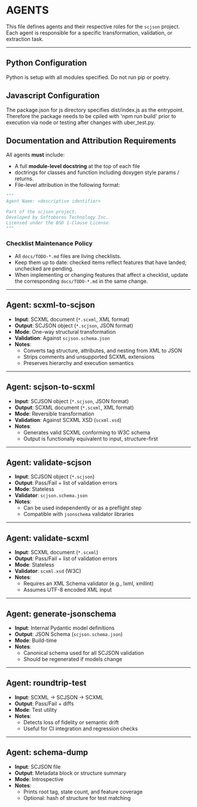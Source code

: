 # AGENTS

This file defines agents and their respective roles for the `scjson` project. Each agent is responsible for a specific transformation, validation, or extraction task.

---
## Python Configuration
Python is setup with all modules specified.  Do not run pip or poetry.

## Javascript Configuration
The package.json for js directory specifies dist/index.js as the entrypoint.  Therefore
the package needs to be cpiled with 'npm run build' prior to execution via node
or testing after changes with uber_test.py.


## Documentation and Attribution Requirements

All agents **must** include:

- A full **module-level docstring** at the top of each file
- doctrings for classes and function including doxygen style params / returns.
- File-level attribution in the following format:

```python
"""
Agent Name: <descriptive identifier>

Part of the scjson project.
Developed by Softoboros Technology Inc.
Licensed under the BSD 1-Clause License.
"""
```

### Checklist Maintenance Policy

- All `docs/TODO-*.md` files are living checklists.
- Keep them up to date: checked items reflect features that have landed; unchecked are pending.
- When implementing or changing features that affect a checklist, update the corresponding `docs/TODO-*.md` in the same change.

---

## Agent: scxml-to-scjson

- **Input**: SCXML document (`*.scxml`, XML format)
- **Output**: SCJSON object (`*.scjson`, JSON format)
- **Mode**: One-way structural transformation
- **Validation**: Against `scjson.schema.json`
- **Notes**:
  - Converts tag structure, attributes, and nesting from XML to JSON
  - Strips comments and unsupported SCXML extensions
  - Preserves hierarchy and execution semantics

---

## Agent: scjson-to-scxml

- **Input**: SCJSON object (`*.scjson`, JSON format)
- **Output**: SCXML document (`*.scxml`, XML format)
- **Mode**: Reversible transformation
- **Validation**: Against SCXML XSD (`scxml.xsd`)
- **Notes**:
  - Generates valid SCXML conforming to W3C schema
  - Output is functionally equivalent to input, structure-first

---

## Agent: validate-scjson

- **Input**: SCJSON object (`*.scjson`)
- **Output**: Pass/Fail + list of validation errors
- **Mode**: Stateless
- **Validator**: `scjson.schema.json`
- **Notes**:
  - Can be used independently or as a preflight step
  - Compatible with `jsonschema` validator libraries

---

## Agent: validate-scxml

- **Input**: SCXML document (`*.scxml`)
- **Output**: Pass/Fail + list of validation errors
- **Mode**: Stateless
- **Validator**: `scxml.xsd` (W3C)
- **Notes**:
  - Requires an XML Schema validator (e.g., lxml, xmllint)
  - Assumes UTF-8 encoded XML input

---

## Agent: generate-jsonschema

- **Input**: Internal Pydantic model definitions
- **Output**: JSON Schema (`scjson.schema.json`)
- **Mode**: Build-time
- **Notes**:
  - Canonical schema used for all SCJSON validation
  - Should be regenerated if models change

---

## Agent: roundtrip-test

- **Input**: SCXML → SCJSON → SCXML
- **Output**: Pass/Fail + diffs
- **Mode**: Test utility
- **Notes**:
  - Detects loss of fidelity or semantic drift
  - Useful for CI integration and regression checks

---

## Agent: schema-dump

- **Input**: SCJSON file
- **Output**: Metadata block or structure summary
- **Mode**: Introspective
- **Notes**:
  - Prints root tag, state count, and feature coverage
  - Optional: hash of structure for test matching
